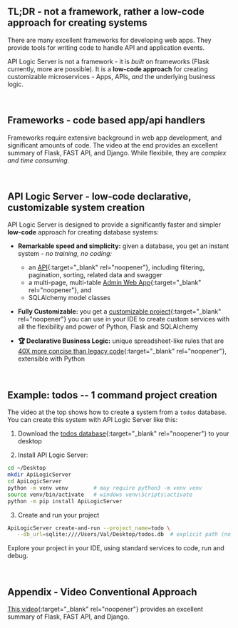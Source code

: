 ## TL;DR - not a framework, rather a low-code approach for creating systems

There are many excellent frameworks for developing web apps.  They provide tools for writing code to handle API and application events.

API Logic Server is not a framework - it is _built_ on frameworks (Flask currently, more are possible).  It is a __low-code approach__ for creating customizable microservices - Apps, APIs, _and_ the underlying business logic.

&nbsp;

## Frameworks - code based app/api handlers

Frameworks require extensive background in web app development, and significant amounts of code.  The video at the end provides an excellent summary of Flask, FAST API, and Django.  While flexibile, they are _complex and time consuming._

&nbsp;

## API Logic Server - low-code declarative, customizable system creation

API Logic Server is designed to provide a significantly faster and simpler __low-code__ approach for creating database systems:

* __Remarkable speed and simplicity:__ given a database, you get an instant system  - _no training, no coding:_

    * an [API](https://valhuber.github.io/ApiLogicServer/Tutorial/#jsonapi-related-data-filtering-sorting-pagination-swagger){:target="_blank" rel="noopener"}, including filtering, pagination, sorting, related data and swagger
    * a multi-page, multi-table [Admin Web App](https://valhuber.github.io/ApiLogicServer/Tutorial/#admin-app-multi-page-multi-table-automatic-joins){:target="_blank" rel="noopener"}, and 
    * SQLAlchemy model classes

* __Fully Customizable:__ you get a [customizable project](https://valhuber.github.io/ApiLogicServer/Tutorial.md#3-customize-and-debug-in-your-ide){:target="_blank" rel="noopener"} you can use in your IDE to create custom services with all the flexibility and power of Python, Flask and SQLAlchemy

* __:trophy: Declarative Business Logic:__ unique spreadsheet-like rules that are [40X more concise than legacy code](https://valhuber.github.io/ApiLogicServer/Logic-Why/#customize-and-debug){:target="_blank" rel="noopener"}, extensible with Python

&nbsp;

## Example: todos  -- 1 command project creation

The video at the top shows how to create a system from a `todos` database.  You can create this system with API Logic Server like this:

1. Download the [todos database](https://github.com/valhuber/ApiLogicServer/blob/main/examples/dbs/todos.db){:target="_blank" rel="noopener"} to your desktop

2. Install API Logic Server:

```bash title="Install API Logic Server  &nbsp;&nbsp;&nbsp;&nbsp;&nbsp; (also available for Docker)"
cd ~/Desktop
mkdir ApiLogicServer
cd ApiLogicServer
python -m venv venv        # may require python3 -m venv venv
source venv/bin/activate   # windows venv\Scripts\activate
python -m pip install ApiLogicServer
```
3. Create and run your project
```bash title="Create and Run todos project&nbsp;&nbsp;&nbsp;&nbsp;&nbsp; 1 command"
ApiLogicServer create-and-run --project_name=todo \
   --db_url=sqlite:////Users/Val/Desktop/todos.db  # explicit path (no ~)
```

Explore your project in your IDE, using standard services to code, run and debug.

&nbsp;

## Appendix - Video Conventional Approach

[This video](https://www.youtube.com/watch?v=3vfum74ggHE&t=2s){:target="_blank" rel="noopener"} provides an excellent summary of Flask, FAST API, and Django.